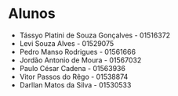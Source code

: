 # Alunos

* Tássyo Platini de Souza Gonçalves - 01516372
* Levi Souza Alves - 01529075
* Pedro Manso Rodrigues - 01561666
* Jordão Antonio de Moura - 01567032
* Paulo César Cadena - 01563936
* Vitor Passos do Rêgo - 01538874
* Darllan Matos da Silva - 01530533
